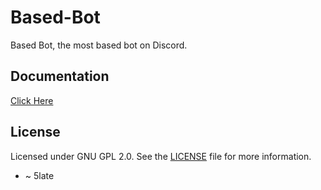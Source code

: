 # Based-Bot

Based Bot, the most based bot on Discord.

## Documentation

[Click Here](https://slatedev.xyz/basedbot)


## License

Licensed under GNU GPL 2.0. See the [LICENSE](./LICENSE) file for more information.

- ~ 5late
